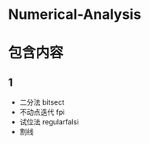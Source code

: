 # Numerical-Analysis

# 包含内容
## 1

* 二分法			 bitsect
* 不动点迭代 	        fpi
* 试位法                     regularfalsi
* 割线
